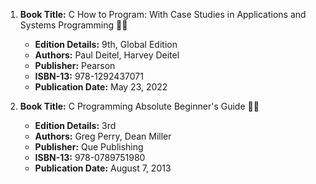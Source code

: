 1. **Book Title:** C How to Program: With Case Studies in Applications and Systems Programming 📒🔐
   - **Edition Details:** 9th, Global Edition
   - **Authors:** Paul Deitel, Harvey Deitel
   - **Publisher:** Pearson
   - **ISBN-13:** 978-1292437071
   - **Publication Date:** May 23, 2022

2. **Book Title:** C Programming Absolute Beginner's Guide 📒🔐
   - **Edition Details:** 3rd
   - **Authors:** Greg Perry, Dean Miller
   - **Publisher:** Que Publishing
   - **ISBN-13:** 978-0789751980
   - **Publication Date:** August 7, 2013
